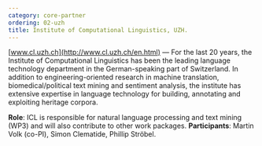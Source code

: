 ```yaml
---
category: core-partner
ordering: 02-uzh
title: Institute of Computational Linguistics, UZH.
---
```


[www.cl.uzh.ch](http://www.cl.uzh.ch/en.html) &mdash; For the last 20 years, the Institute of Computational Linguistics has been the leading language technology department in the German-speaking part of Switzerland.
In addition to engineering-oriented research in machine translation, biomedical/political text mining and sentiment analysis, the institute has extensive expertise in language technology for building, annotating and exploiting heritage corpora.

**Role**: ICL is responsible for natural language processing and text mining (WP3) and will also contribute to other work packages.
**Participants**: Martin Volk (co-PI), Simon Clematide, Phillip Ströbel.

